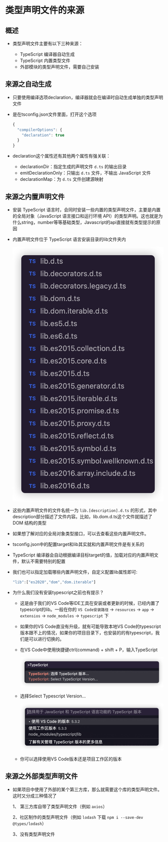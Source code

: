 # 类型声明文件的来源

## 概述

+ 类型声明文件主要有以下三种来源：

  + TypeScript 编译器自动生成
  + TypeScript 内置类型文件
  + 外部模块的类型声明文件，需要自己安装

## 来源之自动生成

+ 只要使用编译选项declaration，编译器就会在编译时自动生成单独的类型声明文件
+ 是在tsconfig.json文件里面，打开这个选项

  ```js
  {
    "compilerOptions": {
      "declaration": true
    }
  }
  ```

+ declaration这个属性还有其他两个属性有强关联：

  + declarationDir：指定生成的声明文件 `d.ts` 的输出目录
  + emitDeclarationOnly：只输出 `d.ts` 文件，不输出 JavaScript 文件
  + declarationMap：为 `d.ts` 文件创建源映射

## 来源之内置声明文件

+ 安装 TypeScript 语言时，会同时安装一些内置的类型声明文件，主要是内置的全局对象（JavaScript 语言接口和运行环境 API）的类型声明。这也就是为什么string，number等等基础类型，Javascript的api直接就有类型提示的原因

+ 内置声明文件位于 TypeScript 语言安装目录的lib文件夹内

  ![alt text](images/内置声明文件.png)

+ 这些内置声明文件的文件名统一为 `lib.[description].d.ts` 的形式，其中description部分描述了文件内容。比如，lib.dom.d.ts这个文件就描述了 DOM 结构的类型
+ 如果想了解对应的全局对象类型接口，可以去查看这些内置声明文件。
+ tsconfig.json中的配置target和lib其实就和内置声明文件是有关系的
+ TypeScript 编译器会自动根据编译目标target的值，加载对应的内置声明文件，默认不需要特别的配置
+ 我们也可以指定加载哪些内置声明文件，自定义配置lib属性即可:

  ```js
  "lib":["es2020","dom","dom.iterable"]
  ```

+ 为什么我们没有安装typescript之前也有提示？

  + 这是由于我们的VS Code等IDE工具在安装或者更新的时候，已经内置了typescript的lib。一般在你的 `VS Code安装路径` -> `resources` -> `app` -> `extensios` -> `node_modules` -> `typescript` 下
  + 如果你的VS Code直没有升级，就有可能导致本地VS Code的typescript版本跟不上的情况，如果你的项目目录下，也安装的的有typescript，我们是可以进行切换的。

  + 在VS Code中使用快捷键ctrl(command) + shift + P，输入TypeScript

    ![alt text](images/选择ts.png)

  + 选择Select Typescript Version...

    ![alt text](images/选择ts2.png)

  + 你可以选择使用VS Code版本还是项目工作区的版本

## 来源之外部类型声明文件

+ 如果项目中使用了外部的某个第三方库，那么就需要这个库的类型声明文件。这时又分成三种情况了

  1、 第三方库自带了类型声明文件（例如 `axios`）

  2、社区制作的类型声明文件（例如 `lodash` 下载 `npm i --save-dev @types/lodash`）

  3、没有类型声明文件

